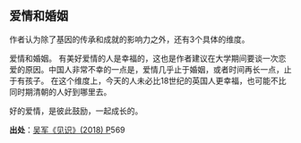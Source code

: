 ## 爱情和婚姻

作者认为除了基因的传承和成就的影响力之外，还有3个具体的维度。

爱情和婚姻。 有美好爱情的人是幸福的，这也是作者建议在大学期间要谈一次恋爱的原因。中国人非常不幸的一点是，爱情几乎止于婚姻，或者时间再长一点，止于有孩子。 在这个维度上，今天的人未必比18世纪的英国人更幸福，也可能不比同时期清朝的人好到哪里去。

好的爱情，是彼此鼓励，一起成长的。

**出处**：[吴军《见识》(2018) P](zotero://select/library/items/PNMNFNK2)569
